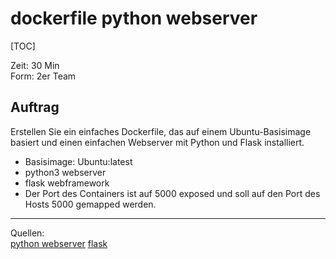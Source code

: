 # dockerfile python webserver

[TOC]

Zeit: 30 Min<br>
Form: 2er Team

## Auftrag
Erstellen Sie ein einfaches Dockerfile, das auf einem Ubuntu-Basisimage basiert und einen einfachen Webserver mit Python und Flask installiert.

- Basisimage: Ubuntu:latest
- python3 webserver
- flask webframework
- Der Port des Containers ist auf 5000 exposed und soll auf den Port des Hosts 5000 gemapped werden.



---
Quellen:<br>
[python webserver](https://pythonbasics.org/webserver/)
[flask](https://pythonbasics.org/what-is-flask-python/)<br>
